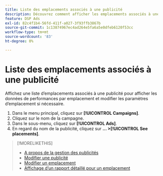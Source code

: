 ```yaml
---
title: Liste des emplacements associés à une publicité
description: Découvrez comment afficher les emplacements associés à une publicité.
feature: DSP Ads
exl-id: 82c4f1b4-56fd-411f-a027-3f93ffb3867b
source-git-commit: 1c13874967ec4ad264e5fa6a5e0dfeb6120f53cc
workflow-type: tm+mt
source-wordcount: '83'
ht-degree: 0%

---
```


# Liste des emplacements associés à une publicité

Affichez une liste d’emplacements associés à une publicité pour afficher les données de performances par emplacement et modifier les paramètres d’emplacement si nécessaire.

1. Dans le menu principal, cliquez sur **[!UICONTROL Campaigns]**.
1. Cliquez sur le nom de la campagne.
1. Dans le sous-menu, cliquez sur **[!UICONTROL Ads]**.
1. En regard du nom de la publicité, cliquez sur  **... >[!UICONTROL See placements]**.

>[!MORELIKETHIS]
>
>* [A propos de la gestion des publicités](ad-about.md)
>* [Modifier une publicité](ad-edit.md)
>* [Modifier un emplacement](/help/dsp/campaign-management/placements/placement-edit.md)
>* [Affichage d’un rapport détaillé pour un emplacement](/help/dsp/campaign-management/placements/placement-view-report.md)

